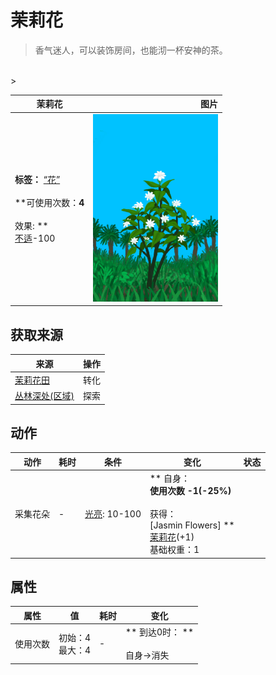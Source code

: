 # 茉莉花  
> 香气迷人，可以装饰房间，也能沏一杯安神的茶。  
<br>  
>   
  
  茉莉花  |   图片   
 ----  |  ----:   
 **标签：**	[“花”](tag_Flower.md)<br><br>**可使用次数：**4<br><br>** 效果: **<br>[不适](Discomfort.md)-100  |  <img decoding="async" src="Sprite/Jasmine.png" href="a.md" style="max-width:300px;max-height:300px;">   
  
## 获取来源  
来源  |  操作  
----  |  ----  
[茉莉花田](CropPlotJasmine.md)  |  转化  
[丛林深处(区域)](DeepJungle.md)  |  探索  
## 动作  
动作  |  耗时  |  条件  |  变化  |  状态  
----  |  ----  |  ----  |  ----  |  ----  
采集花朵<br>  |  -  |  [光亮](Light.md): 10-100  |  ** 自身：**<br>使用次数  -1(-25%)<br><br>** 获得： **<br>** [Jasmin Flowers] **<br>  [茉莉花](JasmineFlowers.md)(+1)<br>基础权重：1  |    
## 属性   
属性  |  值  |  耗时  |  变化  
----  |  ----  |  ----  |  ----  
使用次数  |  初始：4<br>最大：4  |  -  |  ** 到达0时： **<br><br>自身→消失  


<script>document.title="茉莉花 - 卡牌生存百科 Card Survival Wiki";</script>